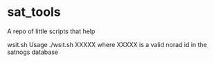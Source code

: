 # sat_tools
A repo of little scripts that help

wsit.sh
Usage ./wsit.sh XXXXX where XXXXX is a valid norad id in the satnogs database
